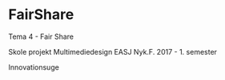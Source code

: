 # FairShare
Tema 4 - Fair Share

Skole projekt
Multimediedesign EASJ Nyk.F. 2017 - 1. semester

Innovationsuge
